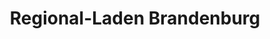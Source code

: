 ---
title: "Regional-Laden Brandenburg"
url: /brandenburg-an-der-havel/regional-laden-brandenburg/
shop: Allgemein
---